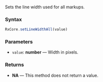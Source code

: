 Sets the line width used for all markups.

### Syntax

```typescript
RxCore.setLineWidthAll(value)
```

### Parameters

- `value`: **number** — Width in pixels.

### Returns

- **NA** — This method does not return a value.